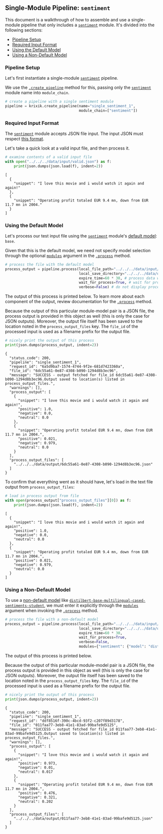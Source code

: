 ## Single-Module Pipeline: `sentiment`

This document is a walkthrough of how to assemble and use a single-module pipeline that only includes a [`sentiment`](../../modules/ai_modules/sentiment_module.md) module. It's divided into the following sections:

- [Pipeline Setup](#pipeline-setup)
- [Required Input Format](#required-input-format)
- [Using the Default Model](#using-the-default-model)
- [Using a Non-Default Model](#using-a-non-default-model)

### Pipeline Setup

Let's first instantiate a single-module [`sentiment`](../../modules/ai_modules/sentiment_module.md) pipeline.

We use the [`.create_pipeline`](../../system/pipeline_creation/create_pipeline.md) method for this, passing only the [`sentiment`](../../modules/ai_modules/sentiment_module.md) module name into `module_chain`.


```python
# create a pipeline with a single sentiment module
pipeline = krixik.create_pipeline(name="single_sentiment_1",
                                  module_chain=["sentiment"])
```

### Required Input Format

The [`sentiment`](../../modules/ai_modules/sentiment_module.md) module accepts JSON file input. The input JSON must respect [this format](../../system/parameters_processing_files_through_pipelines/JSON_input_format.md).

Let's take a quick look at a valid input file, and then process it.


```python
# examine contents of a valid input file
with open("../../../data/input/valid.json") as f:
    print(json.dumps(json.load(f), indent=2))
```

    [
      {
        "snippet": "I love this movie and i would watch it again and again!"
      },
      {
        "snippet": "Operating profit totaled EUR 9.4 mn, down from EUR 11.7 mn in 2004."
      }
    ]


### Using the Default Model

Let's process our test input file using the [`sentiment`](../../modules/ai_modules/sentiment_module.md) module's [default model](../../modules/ai_modules/sentiment_module.md#available-models-in-the-sentiment-module): `base`.

Given that this is the default model, we need not specify model selection through the optional [`modules`](../../system/parameters_processing_files_through_pipelines/process_method.md#selecting-models-via-the-modules-argument) argument in the [`.process`](../../system/parameters_processing_files_through_pipelines/process_method.md) method.


```python
# process the file with the default model
process_output = pipeline.process(local_file_path="../../../data/input/valid.json", # the initial local filepath where the input file is stored
                                  local_save_directory="../../../data/output", # the local directory that the output file will be saved to
                                  expire_time=60 * 30, # process data will be deleted from the Krixik system in 30 minutes
                                  wait_for_process=True, # wait for process to complete before returning IDE control to user
                                  verbose=False) # do not display process update printouts upon running code
```

The output of this process is printed below. To learn more about each component of the output, review documentation for the [`.process`](../../system/parameters_processing_files_through_pipelines/process_method.md) method.

Because the output of this particular module-model pair is a JSON file, the process output is provided in this object as well (this is only the case for JSON outputs).  Moreover, the output file itself has been saved to the location noted in the `process_output_files` key.  The `file_id` of the processed input is used as a filename prefix for the output file.


```python
# nicely print the output of this process
print(json.dumps(process_output, indent=2))
```

    {
      "status_code": 200,
      "pipeline": "single_sentiment_1",
      "request_id": "6a5d9ba7-1574-4744-9f2e-681d7423360a",
      "file_id": "6dc55a61-0e87-4308-b090-1294d8b3ec96",
      "message": "SUCCESS - output fetched for file_id 6dc55a61-0e87-4308-b090-1294d8b3ec96.Output saved to location(s) listed in process_output_files.",
      "warnings": [],
      "process_output": [
        {
          "snippet": "I love this movie and i would watch it again and again!",
          "positive": 1.0,
          "negative": 0.0,
          "neutral": 0.0
        },
        {
          "snippet": "Operating profit totaled EUR 9.4 mn, down from EUR 11.7 mn in 2004.",
          "positive": 0.021,
          "negative": 0.979,
          "neutral": 0.0
        }
      ],
      "process_output_files": [
        "../../../data/output/6dc55a61-0e87-4308-b090-1294d8b3ec96.json"
      ]
    }


To confirm that everything went as it should have, let's load in the text file output from `process_output_files`:


```python
# load in process output from file
with open(process_output["process_output_files"][0]) as f:
    print(json.dumps(json.load(f), indent=2))
```

    [
      {
        "snippet": "I love this movie and i would watch it again and again!",
        "positive": 1.0,
        "negative": 0.0,
        "neutral": 0.0
      },
      {
        "snippet": "Operating profit totaled EUR 9.4 mn, down from EUR 11.7 mn in 2004.",
        "positive": 0.021,
        "negative": 0.979,
        "neutral": 0.0
      }
    ]


### Using a Non-Default Model

To use a [non-default model](../../modules/ai_modules/sentiment_module.md#available-models-in-the-sentiment-module) like [`distilbert-base-multilingual-cased-sentiments-student`](https://huggingface.co/lxyuan/distilbert-base-multilingual-cased-sentiments-student), we must enter it explicitly through the [`modules`](../../system/parameters_processing_files_through_pipelines/process_method.md#selecting-models-via-the-modules-argument) argument when invoking the [`.process`](../../system/parameters_processing_files_through_pipelines/process_method.md) method.


```python
# process the file with a non-default model
process_output = pipeline.process(local_file_path="../../../data/input/valid.json", # all arguments save for modules are as above
                                  local_save_directory="../../../data/output",
                                  expire_time=60 * 30,
                                  wait_for_process=True,
                                  verbose=False,
                                  modules={"sentiment": {"model": "distilbert-base-multilingual-cased-sentiments-student"}}) # specify a non-default model for this process
```

The output of this process is printed below.

Because the output of this particular module-model pair is a JSON file, the process output is provided in this object as well (this is only the case for JSON outputs).  Moreover, the output file itself has been saved to the location noted in the `process_output_files` key.  The `file_id` of the processed input is used as a filename prefix for the output file.


```python
# nicely print the output of this process
print(json.dumps(process_output, indent=2))
```

    {
      "status_code": 200,
      "pipeline": "single_sentiment_1",
      "request_id": "ddf8516f-390c-4bcd-93f2-c207f89d3178",
      "file_id": "011faa77-3eb8-41e1-83ad-99bafe9d5125",
      "message": "SUCCESS - output fetched for file_id 011faa77-3eb8-41e1-83ad-99bafe9d5125.Output saved to location(s) listed in process_output_files.",
      "warnings": [],
      "process_output": [
        {
          "snippet": "I love this movie and i would watch it again and again!",
          "positive": 0.973,
          "negative": 0.01,
          "neutral": 0.017
        },
        {
          "snippet": "Operating profit totaled EUR 9.4 mn, down from EUR 11.7 mn in 2004.",
          "positive": 0.476,
          "negative": 0.321,
          "neutral": 0.202
        }
      ],
      "process_output_files": [
        "../../../data/output/011faa77-3eb8-41e1-83ad-99bafe9d5125.json"
      ]
    }

